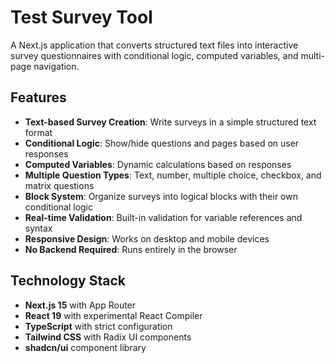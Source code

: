 # Test Survey Tool

A Next.js application that converts structured text files into interactive survey questionnaires with conditional logic, computed variables, and multi-page navigation.

## Features

- **Text-based Survey Creation**: Write surveys in a simple structured text format
- **Conditional Logic**: Show/hide questions and pages based on user responses
- **Computed Variables**: Dynamic calculations based on responses
- **Multiple Question Types**: Text, number, multiple choice, checkbox, and matrix questions
- **Block System**: Organize surveys into logical blocks with their own conditional logic
- **Real-time Validation**: Built-in validation for variable references and syntax
- **Responsive Design**: Works on desktop and mobile devices
- **No Backend Required**: Runs entirely in the browser

## Technology Stack

- **Next.js 15** with App Router
- **React 19** with experimental React Compiler
- **TypeScript** with strict configuration
- **Tailwind CSS** with Radix UI components
- **shadcn/ui** component library
